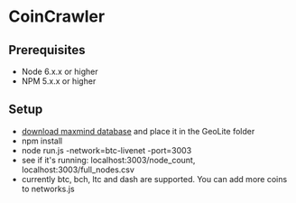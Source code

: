 # CoinCrawler
## Prerequisites
* Node 6.x.x or higher
* NPM 5.x.x or higher
## Setup
* [download maxmind database](https://github.com/Antti-Kaikkonen/CoinCrawler/blob/master/GeoLite2-ASN/README.md) and place it in the GeoLite folder
* npm install
* node run.js -network=btc-livenet -port=3003
* see if it's running: localhost:3003/node_count, localhost:3003/full_nodes.csv
* currently btc, bch, ltc and dash are supported. You can add more coins to networks.js
